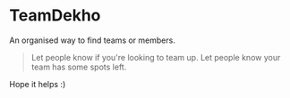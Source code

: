 # TeamDekho
An organised way to find teams or members.

> Let people know if you're looking to team up.
> Let people know your team has some spots left.

Hope it helps :)
